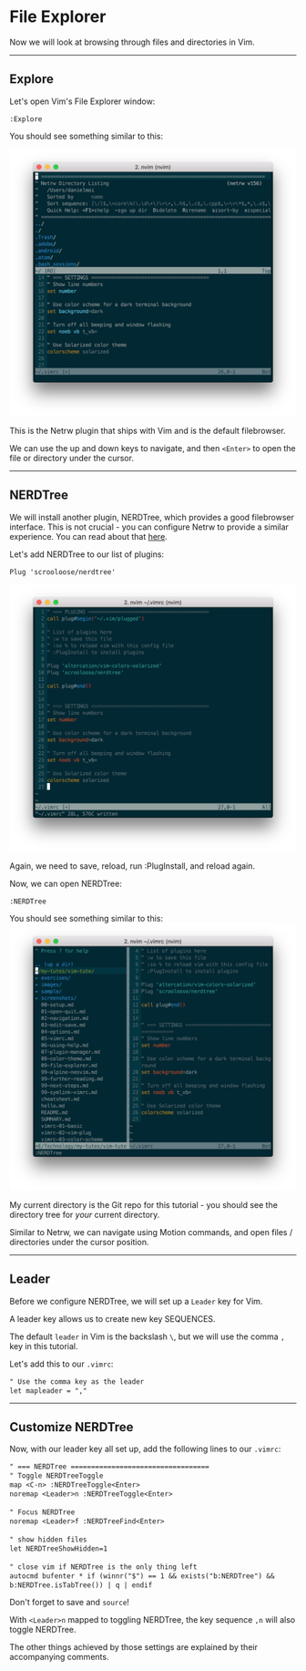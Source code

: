 # File Explorer

Now we will look at browsing through files and directories in Vim.



---
## Explore
Let's open Vim's File Explorer window:

```
:Explore
```

You should see something similar to this:

![File Explorer](/screenshots/vim-netrw.png)


This is the Netrw plugin that ships with Vim and is the default filebrowser.

We can use the up and down keys to navigate, and then `<Enter>` to open the file or
directory under the cursor.


---
## NERDTree
We will install another plugin, NERDTree, which provides a good filebrowser interface. This
is not crucial - you can configure Netrw to provide a similar experience. You can read about
that [here](https://shapeshed.com/vim-netrw/).

Let's add NERDTree to our list of plugins:
```
Plug 'scrooloose/nerdtree'
```
![Vimrc for NERDTree](/screenshots/vimrc-nerdtree.png)


Again, we need to save, reload, run :PlugInstall, and reload again.

Now, we can open NERDTree:
```
:NERDTree
```

You should see something similar to this:
![NERDTree](/screenshots/vim-nerdtree.png)

My current directory is the Git repo for this tutorial - you should see the directory
tree for _your_ current directory.

Similar to Netrw, we can navigate using Motion commands, and open files / directories
under the cursor position.


---
## Leader
Before we configure NERDTree, we will set up a `Leader` key for Vim.

A leader key allows us to create new key SEQUENCES.

The default `leader` in Vim is the backslash `\`, but we will use the comma `,` key in this tutorial.

Let's add this to our `.vimrc`:
```
" Use the comma key as the leader
let mapleader = ","
```

---
## Customize NERDTree
Now, with our leader key all set up, add the following lines to our `.vimrc`:

```
" === NERDTree ==================================
" Toggle NERDTreeToggle
map <C-n> :NERDTreeToggle<Enter>
noremap <Leader>n :NERDTreeToggle<Enter>

" Focus NERDTree
noremap <Leader>f :NERDTreeFind<Enter>

" show hidden files
let NERDTreeShowHidden=1

" close vim if NERDTree is the only thing left
autocmd bufenter * if (winnr("$") == 1 && exists("b:NERDTree") && b:NERDTree.isTabTree()) | q | endif
```

Don't forget to save and `source`!

With `<Leader>n` mapped to toggling NERDTree, the key sequence `,n` will also toggle NERDTree.

The other things achieved by those settings are explained by their accompanying comments.



